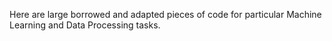 Here are large borrowed and adapted pieces of code for particular Machine Learning and Data Processing tasks.
